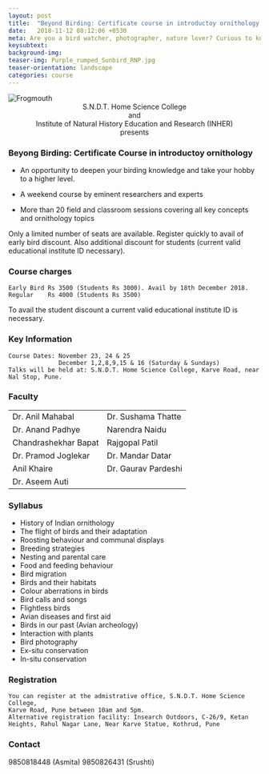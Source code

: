 ```yaml
---
layout: post
title:  "Beyond Birding: Certificate course in introductoy ornithology! Starts on 23rd November 2018"
date:   2018-11-12 08:12:06 +0530
meta: Are you a bird watcher, photographer, nature lover? Curious to know how birds fly, migrate, sleep or care for their babies? Or would you like to learn to identify and photograph them? Here is your opportunity to know these and many other things about the lives of birds. Here is a short course on life and ways of birds to be conducted jointly by SNDT college and INHER in Pune. Many eminent scientists and lifelong researchers have come together to bring this opportunity to all bird lovers. The course covers all key topics on birds presented both in audio-visual fashion and in field. Course will be held over four weekends starting on 23rd November 2018 till 16th December 2018. Register quickly to avail of early bird discount. 
keysubtext: 
background-img: 
teaser-img: Purple_rumped_Sunbird_RNP.jpg
teaser-orientation: landscape
categories: course
---
```

<img src="{{ site.base_url}}/assets/imgs/Frogmouth_RNP_banner.jpg" class="img-responsive" alt="Frogmouth">

<center>
S.N.D.T. Home Science College<br /> 
and <br /> 
Institute of Natural History Education and Research (INHER)<br /> 
presents<br /> 
</center>

### Beyong Birding: Certificate Course in introductoy ornithology 

+  An opportunity to deepen your birding knowledge and take your hobby to a higher level.

+  A weekend course by eminent researchers and experts 

+  More than 20 field and classroom sessions covering all key concepts and ornithology topics


Only a limited number of seats are available. Register quickly to avail of early bird discount. Also additional discount for students (current valid educational institute ID necessary).

### Course charges
    Early Bird Rs 3500 (Students Rs 3000). Avail by 18th December 2018.
    Regular    Rs 4000 (Students Rs 3500)

To avail the student discount a current valid educational institute ID is necessary.

### Key Information ###
    Course Dates: November 23, 24 & 25 
                  December 1,2,8,9,15 & 16 (Saturday & Sundays)
    Talks will be held at: S.N.D.T. Home Science College, Karve Road, near Nal Stop, Pune.
    

### Faculty
<table class="table table-striped">
<tr><td>Dr. Anil Mahabal</td><td>Dr. Sushama Thatte</td></tr>
<tr><td>Dr. Anand Padhye</td><td>Narendra Naidu</td></tr>
<tr><td>Chandrashekhar Bapat</td><td>Rajgopal Patil</td></tr>
<tr><td>Dr. Pramod Joglekar</td><td>Dr. Mandar Datar</td></tr>
<tr><td>Anil Khaire</td><td>Dr. Gaurav Pardeshi</td></tr>
<tr><td>Dr. Aseem Auti</td><td></td></tr>
</table>


### Syllabus
- History of Indian ornithology
- The flight of birds and their adaptation
- Roosting behaviour and communal displays
- Breeding strategies
- Nesting and parental care
- Food and feeding behaviour
- Bird migration
- Birds and their habitats
- Colour aberrations in birds
- Bird calls and songs
- Flightless birds
- Avian diseases and first aid
- Birds in our past (Avian archeology)
- Interaction with plants
- Bird photography
- Ex-situ conservation
- In-situ conservation
   

### Registration
    You can register at the admistrative office, S.N.D.T. Home Science College,
    Karve Road, Pune between 10am and 5pm.
    Alternative registration facility: Insearch Outdoors, C-26/9, Ketan Heights, Rahul Nagar Lane, Near Karve Statue, Kothrud, Pune
    
### Contact
  9850818448 (Asmita)
  9850826431 (Srushti)
